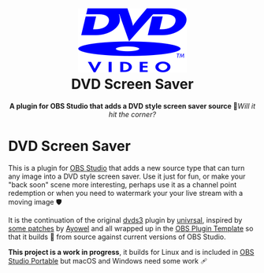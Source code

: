 <h1 align="center">
  <img src="./data/dvd.png" alt="DVD Screen Saver">
  <br />
  DVD Screen Saver
</h1>

<p align="center"><b>A plugin for OBS Studio that adds a DVD style screen saver source 📀</b><i>Will it hit the corner?</i></p>

# DVD Screen Saver

This is a plugin for [OBS Studio](https://obsproject.com/) that adds a new 
source type that can turn any image into a DVD style screen saver. Use it just
for fun, or make your "back soon" scene more interesting, perhaps use it as a
channel point redemption or when you need to watermark your your live stream
with a moving image 🛡️

It is the continuation of the original [dvds3](https://github.com/univrsal/dvds3)
plugin by [univrsal](https://github.com/univrsal), inspired by
[some patches](https://github.com/Ayowel/dvds3/commit/c177440488d716e950bbb042654d9de1f18fffdc)
by [Ayowel](https://github.com/Ayowel) and all wrapped up in the
[OBS Plugin Template](https://github.com/obsproject/obs-plugintemplate) so that
it builds 🧱 from source against current versions of OBS Studio.

**This project is a work in progress**, it builds for Linux and is included in
[OBS Studio Portable](https://github.com/wimpysworld/obs-studio-portable) but
macOS and Windows need some work 🩹
